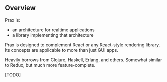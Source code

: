 ## Overview

Prax is:
* an architecture for realtime applications
* a library implementing that architecture

Prax is designed to complement React or any React-style rendering library. Its
concepts are applicable to more than just GUI apps.

Heavily borrows from Clojure, Haskell, Erlang, and others. Somewhat similar to
Redux, but much more feature-complete.

[TODO]
